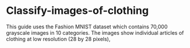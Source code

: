 # Classify-images-of-clothing

This guide uses the Fashion MNIST dataset which contains 70,000 grayscale images in 10 categories. The images show individual articles of clothing at low resolution (28 by 28 pixels),
